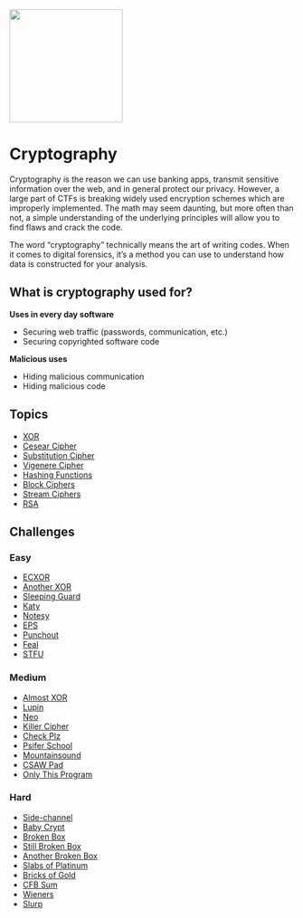 <img class="no-zoom pull-right" width="200px" src="/images/cryptography.png">

# Cryptography

Cryptography is the reason we can use banking apps, transmit sensitive information over the web, and in general protect our privacy. However, a large part of CTFs is breaking widely used encryption schemes which are improperly implemented. The math may seem daunting, but more often than not, a simple understanding of the underlying principles will allow you to find flaws and crack the code.

The word “cryptography” technically means the art of writing codes. When it comes to digital forensics, it’s a method you can use to understand how data is constructed for your analysis.

## What is cryptography used for?

**Uses in every day software**

- Securing web traffic (passwords, communication, etc.)
- Securing copyrighted software code

**Malicious uses**

- Hiding malicious communication
- Hiding malicious code

## Topics
 * [XOR](/cryptography/what-is-xor/)
 * [Cesear Cipher](/cryptography/what-is-caesar-cipher-rot-13/)
 * [Substitution Cipher](/cryptography/what-is-a-substitution-cipher/)
 * [Vigenere Cipher](/cryptography/what-is-a-vigenere-cipher/)
 * [Hashing Functions](/cryptography/what-are-hashing-functions/)
 * [Block Ciphers](/cryptography/what-are-block-ciphers/)
 * [Stream Ciphers](/cryptography/what-are-stream-ciphers/)
 * [RSA](/cryptography/what-is-rsa/)

## Challenges

### Easy

- [ECXOR](/challenges/2017/crypto/ecxor/)
- [Another XOR](/challenges/2017/crypto/another_xor/)
- [Sleeping Guard](/challenges/2016/crypto/Sleeping_Guard/)
- [Katy](/challenges/2016/crypto/katy/)
- [Notesy](/challenges/2015/crypto/notesy/)
- [EPS](/challenges/2015/crypto/eps/)
- [Punchout](/challenges/2015/crypto/punchout/)
- [Feal](/challenges/2014/crypto/feal/)
- [STFU](/challenges/2013/Crypto/stfu/)

### Medium

- [Almost XOR](/challenges/2017/crypto/almost_xor/)
- [Lupin](/challenges/2017/crypto/Lupin/)
- [Neo](/challenges/2016/crypto/Neo/)
- [Killer Cipher](/challenges/2016/crypto/Killer_cipher/)
- [Check Plz](/challenges/2015/crypto/check-plz/)
- [Psifer School](/challenges/2014/crypto/psifer_school/)
- [Mountainsound](/challenges/2014/crypto/mountainsound_-_Stortz/)
- [CSAW Pad](/challenges/2013/Crypto/CSAWpad/)
- [Only This Program](/challenges/2013/Crypto/onlythisprogram/)

### Hard

- [Side-channel](/challenges/2017/crypto/Side-channel/)
- [Baby Crypt](/challenges/2017/crypto/baby_crypt/)
- [Broken Box](/challenges/2016/crypto/Broken_Box/)
- [Still Broken Box](/challenges/2016/crypto/Still_Broken_Box/)
- [Another Broken Box](/challenges/2016/crypto/Another_Broken_Box/)
- [Slabs of Platinum](/challenges/2015/crypto/slabs-of-platinum/)
- [Bricks of Gold](/challenges/2015/crypto/bricks_of_gold/)
- [CFB Sum](/challenges/2014/crypto/cfbsum/)
- [Wieners](/challenges/2014/crypto/Wieners_-_Antoniewicz/)
- [Slurp](/challenges/2013/Crypto/slurp/)